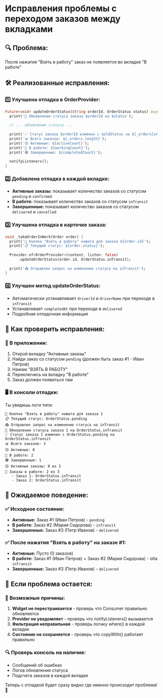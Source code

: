# Исправления проблемы с переходом заказов между вкладками

## 🔍 **Проблема:**
После нажатия "Взять в работу" заказ не появляется во вкладке "В работе"

## 🛠️ **Реализованные исправления:**

### 1️⃣ **Улучшена отладка в OrderProvider:**
```dart
Future<void> updateOrderStatus(String orderId, OrderStatus status) async {
  print('🔄 Обновление статуса заказа $orderId на $status');
  
  // ... обновление статуса ...
  
  print('✅ Статус заказа $orderId изменен с $oldStatus на ${_orders[orderIndex].status}');
  print('📊 Всего заказов: ${_orders.length}');
  print('🟡 Активные: ${activeCount}');
  print('🔵 В работе: ${workingCount}');
  print('🟢 Завершенные: ${completedCount}');
  
  notifyListeners();
}
```

### 2️⃣ **Добавлена отладка в каждой вкладке:**
- **Активные заказы:** показывает количество заказов со статусом `pending` и `confirmed`
- **В работе:** показывает количество заказов со статусом `inTransit`
- **Завершенные:** показывает количество заказов со статусом `delivered` и `cancelled`

### 3️⃣ **Улучшена отладка в карточке заказа:**
```dart
void _takeOrderInWork(Order order) {
  print('🎯 Кнопка "Взять в работу" нажата для заказа ${order.id}');
  print('📋 Текущий статус: ${order.status}');
  
  Provider.of<OrderProvider>(context, listen: false)
      .updateOrderStatus(order.id, OrderStatus.inTransit);
  
  print('📤 Отправлен запрос на изменение статуса на inTransit');
}
```

### 4️⃣ **Улучшен метод updateOrderStatus:**
- Автоматически устанавливает `driverId` и `driverName` при переходе в `inTransit`
- Устанавливает `completedAt` при переходе в `delivered`
- Подробная отладочная информация

## 🧪 **Как проверить исправления:**

### 📱 **В приложении:**
1. Открой вкладку "Активные заказы"
2. Найди заказ со статусом `pending` (должен быть заказ #1 - Иван Петров)
3. Нажми "ВЗЯТЬ В РАБОТУ"
4. Переключись на вкладку "В работе"
5. Заказ должен появиться там

### 🖥️ **В консоли отладки:**
Ты увидишь логи типа:
```
🎯 Кнопка "Взять в работу" нажата для заказа 1
📋 Текущий статус: OrderStatus.pending
📤 Отправлен запрос на изменение статуса на inTransit
🔄 Обновление статуса заказа 1 на OrderStatus.inTransit
✅ Статус заказа 1 изменен с OrderStatus.pending на OrderStatus.inTransit
📊 Всего заказов: 3
🟡 Активные: 0
🔵 В работе: 2
🟢 Завершенные: 1
🟡 Активные заказы: 0 из 3
🔵 Заказы в работе: 2 из 3
   - Заказ 1: OrderStatus.inTransit
   - Заказ 2: OrderStatus.inTransit
```

## 🎯 **Ожидаемое поведение:**

### ✅ **Исходное состояние:**
- **Активные:** Заказ #1 (Иван Петров) - `pending`
- **В работе:** Заказ #2 (Мария Сидорова) - `inTransit`
- **Завершенные:** Заказ #3 (Петр Иванов) - `delivered`

### ✅ **После нажатия "Взять в работу" на заказе #1:**
- **Активные:** Пусто (0 заказов)
- **В работе:** Заказ #1 (Иван Петров) + Заказ #2 (Мария Сидорова) - оба `inTransit`
- **Завершенные:** Заказ #3 (Петр Иванов) - `delivered`

## 🔧 **Если проблема остается:**

### 🚨 **Возможные причины:**
1. **Widget не перестраивается** - проверь что Consumer правильно обновляется
2. **Provider не уведомляет** - проверь что notifyListeners() вызывается
3. **Фильтрация неправильная** - проверь логику where() в каждой вкладке
4. **Состояние не сохраняется** - проверь что copyWith() работает правильно

### 🔍 **Проверь консоль на наличие:**
- Сообщений об ошибках
- Логов обновления статуса
- Подсчета заказов в каждой вкладке

Теперь с отладкой будет сразу видно где именно происходит проблема! 🚀

